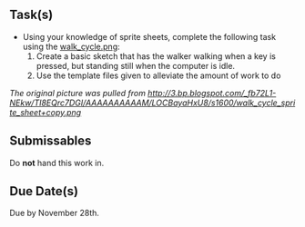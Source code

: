 Task(s)
-------
* Using your knowledge of sprite sheets, complete the following task using the [walk_cycle.png](www.mrseidel.com/images/Processing/walk_cycle.png):
  1. Create a basic sketch that has the walker walking when a key is pressed, but standing still when the computer is idle.
  2. Use the template files given to alleviate the amount of work to do

*The original picture was pulled from http://3.bp.blogspot.com/_fb72L1-NEkw/TI8EQrc7DGI/AAAAAAAAAAM/LOCBayaHxU8/s1600/walk_cycle_sprite_sheet+copy.png*

Submissables
------------
Do **not** hand this work in.

Due Date(s)
----------
Due by November 28th.
